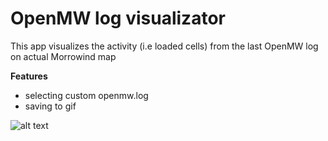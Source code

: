 # OpenMW log visualizator
This app visualizes the activity (i.e loaded cells) from the last OpenMW log on actual Morrowind map 

**Features**
- selecting custom openmw.log
- saving to gif

![alt text](https://files.catbox.moe/f8fnr0.gif)
